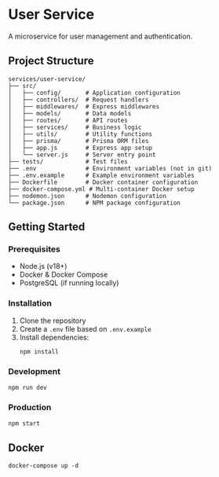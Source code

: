 # User Service

A microservice for user management and authentication.

## Project Structure

```
services/user-service/
├── src/
│   ├── config/       # Application configuration
│   ├── controllers/  # Request handlers
│   ├── middlewares/  # Express middlewares
│   ├── models/       # Data models
│   ├── routes/       # API routes
│   ├── services/     # Business logic
│   ├── utils/        # Utility functions
│   ├── prisma/       # Prisma ORM files
│   ├── app.js        # Express app setup
│   └── server.js     # Server entry point
├── tests/            # Test files
├── .env              # Environment variables (not in git)
├── .env.example      # Example environment variables
├── Dockerfile        # Docker container configuration
├── docker-compose.yml # Multi-container Docker setup
├── nodemon.json      # Nodemon configuration
└── package.json      # NPM package configuration
```

## Getting Started

### Prerequisites

- Node.js (v18+)
- Docker & Docker Compose
- PostgreSQL (if running locally)

### Installation

1. Clone the repository
2. Create a `.env` file based on `.env.example`
3. Install dependencies:
   ```
   npm install
   ```

### Development

```
npm run dev
```

### Production

```
npm start
```

## Docker

```
docker-compose up -d
```
